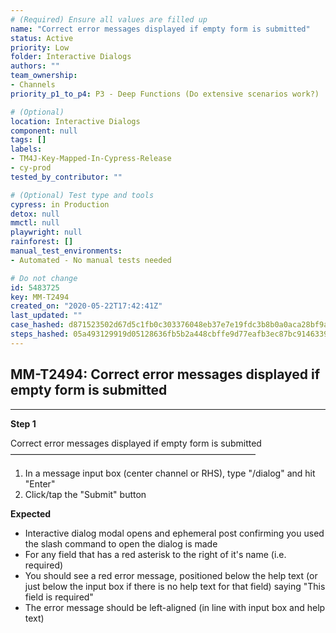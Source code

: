 ```yaml
---
# (Required) Ensure all values are filled up
name: "Correct error messages displayed if empty form is submitted"
status: Active
priority: Low
folder: Interactive Dialogs
authors: ""
team_ownership: 
- Channels
priority_p1_to_p4: P3 - Deep Functions (Do extensive scenarios work?)

# (Optional)
location: Interactive Dialogs
component: null
tags: []
labels: 
- TM4J-Key-Mapped-In-Cypress-Release
- cy-prod
tested_by_contributor: ""

# (Optional) Test type and tools
cypress: in Production
detox: null
mmctl: null
playwright: null
rainforest: []
manual_test_environments:
- Automated - No manual tests needed

# Do not change
id: 5483725
key: MM-T2494
created_on: "2020-05-22T17:42:41Z"
last_updated: ""
case_hashed: d871523502d67d5c1fb0c303376048eb37e7e19fdc3b8b0a0aca28bf9afc1ac86cd3e26e13033e544c1420b6a74d044d
steps_hashed: 05a493129919d05128636fb5b2a448cbffe9d77eafb3ec87bc9146339da67c4bc1076efe292179f55cafa3c26eb5ffc1
---
```


<!-- (Auto-generated) Based on frontmatter's "key" and "name" -->

## MM-T2494: Correct error messages displayed if empty form is submitted

---

**Step 1**

Correct error messages displayed if empty form is submitted\
————————————————————————————

1. In a message input box (center channel or RHS), type "/dialog" and hit "Enter"
2. Click/tap the "Submit" button

**Expected**

- Interactive dialog modal opens and ephemeral post confirming you used the slash command to open the dialog is made
- For any field that has a red asterisk to the right of it's name (i.e. required)
- You should see a red error message, positioned below the help text (or just below the input box if there is no help text for that field) saying "This field is required"
- The error message should be left-aligned (in line with input box and help text)
